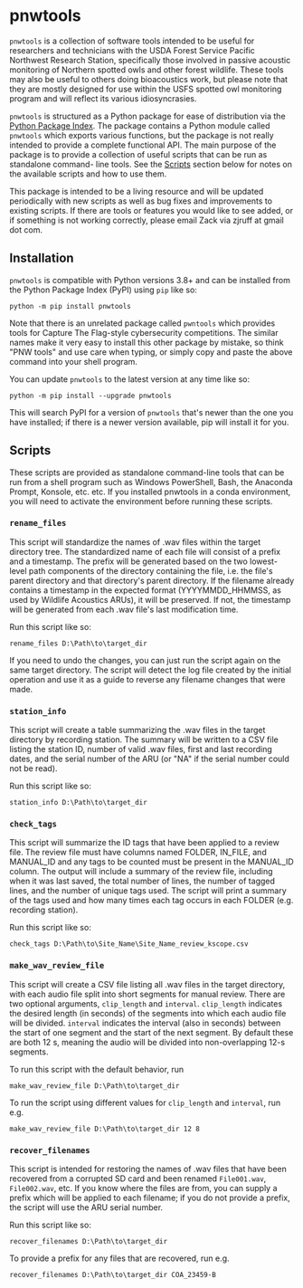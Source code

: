 # pnwtools

`pnwtools` is a collection of software tools intended to be useful for
researchers and technicians with the USDA Forest Service Pacific 
Northwest Research Station, specifically those involved in passive 
acoustic monitoring of Northern spotted owls and other forest wildlife.
These tools may also be useful to others doing bioacoustics work, but
please note that they are mostly designed for use within the USFS 
spotted owl monitoring program and will reflect its various 
idiosyncrasies.

`pnwtools` is structured as a Python package for ease of distribution 
via the [Python Package Index](https://pypi.org/project/pnwtools/).
The package contains a Python module called `pnwtools` which exports 
various functions, but the package is not really intended to provide a
complete functional API. The main purpose of the package is to provide 
a collection of useful scripts that can be run as standalone command-
line tools. See the [Scripts](#scripts) section below for notes on the
available scripts and how to use them.

This package is intended to be a living resource and will be updated 
periodically with new scripts as well as bug fixes and improvements to
existing scripts. If there are tools or features you would like to see 
added, or if something is not working correctly, please email Zack via 
zjruff at gmail dot com.

## Installation

`pnwtools` is compatible with Python versions 3.8+ and can be installed
from the Python Package Index (PyPI) using `pip` like so:

```
python -m pip install pnwtools
```

Note that there is an unrelated package called `pwntools` which 
provides tools for Capture The Flag-style cybersecurity competitions. 
The similar names make it very easy to install this other package by
mistake, so think "PNW tools" and use care when typing, or simply copy 
and paste the above command into your shell program.

You can update `pnwtools` to the latest version at any time like so:

```
python -m pip install --upgrade pnwtools
```

This will search PyPI for a version of `pnwtools` that's newer than the
one you have installed; if there is a newer version available, pip will 
install it for you.

## Scripts
These scripts are provided as standalone command-line tools that can be
run from a shell program such as Windows PowerShell, Bash, the Anaconda
Prompt, Konsole, etc. etc. If you installed pnwtools in a conda 
environment, you will need to activate the environment before running
these scripts.

### `rename_files`

This script will standardize the names of .wav files within the target 
directory tree. The standardized name of each file will consist of a 
prefix and a timestamp. The prefix will be generated based on the two 
lowest-level path components of the directory containing the file, i.e.
the file's parent directory and that directory's parent directory. 
If the filename already contains a timestamp in the expected format 
(YYYYMMDD_HHMMSS, as used by Wildlife Acoustics ARUs), it will be 
preserved. If not, the timestamp will be generated from each .wav 
file's last modification time.

Run this script like so:

```
rename_files D:\Path\to\target_dir
```

If you need to undo the changes, you can just run the script again on 
the same target directory. The script will detect the log file created
by the initial operation and use it as a guide to reverse any filename
changes that were made. 

### `station_info`

This script will create a table summarizing the .wav files in the 
target directory by recording station. The summary will be written to
a CSV file listing the station ID, number of valid .wav files, first
and last recording dates, and the serial number of the ARU (or "NA" if
the serial number could not be read).

Run this script like so:

```
station_info D:\Path\to\target_dir
```

### `check_tags`

This script will summarize the ID tags that have been applied to a 
review file. The review file must have columns named FOLDER, IN_FILE,
and MANUAL_ID and any tags to be counted must be present in the 
MANUAL_ID column. The output will include a summary of the review file,
including when it was last saved, the total number of lines, the number 
of tagged lines, and the number of unique tags used. The script will 
print a summary of the tags used and how many times each tag occurs in
each FOLDER (e.g. recording station).

Run this script like so:

```
check_tags D:\Path\to\Site_Name\Site_Name_review_kscope.csv
```

### `make_wav_review_file`

This script will create a CSV file listing all .wav files in the target
directory, with each audio file split into short segments for manual 
review. There are two optional arguments, `clip_length` and `interval`.
`clip_length` indicates the desired length (in seconds) of the segments
into which each audio file will be divided. `interval` indicates the 
interval (also in seconds) between the start of one segment and the 
start of the next segment. By default these are both 12 s, meaning the
audio will be divided into non-overlapping 12-s segments.

To run this script with the default behavior, run

```
make_wav_review_file D:\Path\to\target_dir
```

To run the script using different values for `clip_length` and 
`interval`, run e.g.

```
make_wav_review_file D:\Path\to\target_dir 12 8
```

### `recover_filenames`

This script is intended for restoring the names of .wav files that have
been recovered from a corrupted SD card and been renamed `File001.wav`, 
`File002.wav`, etc. If you know where the files are from, you can 
supply a prefix which will be applied to each filename; if you do not 
provide a prefix, the script will use the ARU serial number.

Run this script like so:

```
recover_filenames D:\Path\to\target_dir
```

To provide a prefix for any files that are recovered, run e.g.

```
recover_filenames D:\Path\to\target_dir COA_23459-B
```